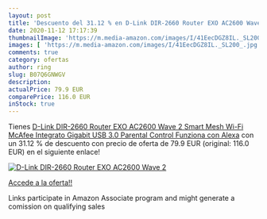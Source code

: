 ```yaml
---
layout: post
title: 'Descuento del 31.12 % en D-Link DIR-2660 Router EXO AC2600 Wave 2'
date: 2020-11-12 17:17:39
thumbnailImage: 'https://m.media-amazon.com/images/I/41EecDGZ8IL._SL200_.jpg'
images: [ 'https://m.media-amazon.com/images/I/41EecDGZ8IL._SL200_.jpg' ]
comments: true
category: ofertas
author: ring
slug: B07Q6GNWGV
description:
actualPrice: 79.9 EUR
comparePrice: 116.0 EUR
inStock: true
---
```


Tienes [D-Link DIR-2660 Router EXO AC2600 Wave 2  Smart Mesh Wi-Fi  McAfee Integrato  Gigabit  USB 3.0  Parental Control  Funziona con Alexa](https://www.amazon.it/dp/B07Q6GNWGV/?tag=tolees00-21) con un 31.12 % de descuento con precio de oferta de 79.9 EUR (original: 116.0 EUR) en el siguiente enlace!

[![D-Link DIR-2660 Router EXO AC2600 Wave 2](https://m.media-amazon.com/images/I/41EecDGZ8IL._SL200_.jpg)](https://www.amazon.it/dp/B07Q6GNWGV/?tag=tolees00-21)

[Accede a la oferta!!](https://www.amazon.it/dp/B07Q6GNWGV/?tag=tolees00-21)

Links participate in Amazon Associate program and might generate a comission on qualifying sales


